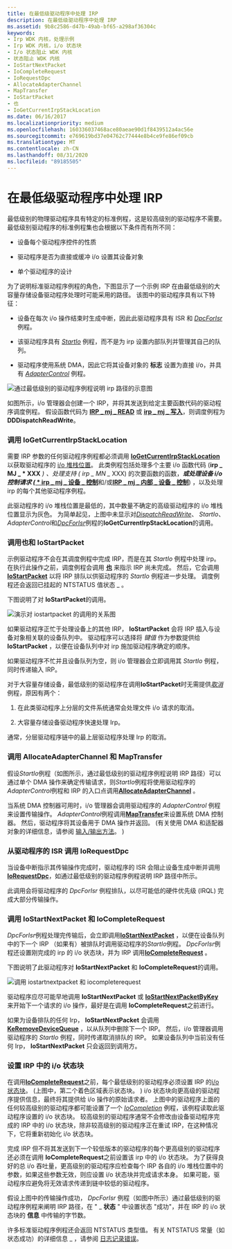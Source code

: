 ```yaml
---
title: 在最低级驱动程序中处理 IRP
description: 在最低级驱动程序中处理 IRP
ms.assetid: 9b8c2586-d47b-49ab-bf65-a298af36304c
keywords:
- Irp WDK 内核，处理示例
- Irp WDK 内核，i/o 状态块
- I/o 状态阻止 WDK 内核
- 状态阻止 WDK 内核
- IoStartNextPacket
- IoCompleteRequest
- IoRequestDpc
- AllocateAdapterChannel
- MapTransfer
- IoStartPacket
- 也
- IoGetCurrentIrpStackLocation
ms.date: 06/16/2017
ms.localizationpriority: medium
ms.openlocfilehash: 160336037468ace80aeae90d1f8439512a4ac56e
ms.sourcegitcommit: e769619bd37e04762c77444e8b4ce9fe86ef09cb
ms.translationtype: MT
ms.contentlocale: zh-CN
ms.lasthandoff: 08/31/2020
ms.locfileid: "89185505"
---
```

# <a name="processing-irps-in-a-lowest-level-driver"></a>在最低级驱动程序中处理 IRP





最低级别的物理驱动程序具有特定的标准例程，这是较高级别的驱动程序不需要。 最低级别驱动程序的标准例程集也会根据以下条件而有所不同：

-   设备每个驱动程序控件的性质

-   驱动程序是否为直接或缓冲 i/o 设置其设备对象

-   单个驱动程序的设计

为了说明标准驱动程序例程的角色，下图显示了一个示例 IRP 在由最低级别的大容量存储设备驱动程序处理时可能采用的路径。 该图中的驱动程序具有以下特征：

-   设备在每次 i/o 操作结束时生成中断，因此此驱动程序具有 ISR 和 [*DpcForIsr*](/windows-hardware/drivers/ddi/wdm/nc-wdm-io_dpc_routine) 例程。

-   该驱动程序具有 [*StartIo*](/windows-hardware/drivers/ddi/wdm/nc-wdm-driver_startio) 例程，而不是为 irp 设置内部队列并管理其自己的队列。

-   驱动程序使用系统 DMA，因此它将其设备对象的 **标志** 设置为直接 i/o，并具有 [*AdapterControl*](/windows-hardware/drivers/ddi/wdm/nc-wdm-driver_control) 例程。

![通过最低级别的驱动程序例程说明 irp 路径的示意图](images/4loddirp.png)

如图所示，i/o 管理器会创建一个 IRP，并将其发送到给定主要函数代码的驱动程序调度例程。 假设函数代码为 [**IRP \_ mj \_ READ**](./irp-mj-read.md) 或 [**irp \_ mj \_ 写入**](./irp-mj-write.md)，则调度例程为 **DDDispatchReadWrite**。

### <a name="calling-iogetcurrentirpstacklocation"></a>调用 IoGetCurrentIrpStackLocation

需要 IRP 参数的任何驱动程序例程都必须调用 [**IoGetCurrentIrpStackLocation**](/windows-hardware/drivers/ddi/wdm/nf-wdm-iogetcurrentirpstacklocation) 以获取驱动程序的 [i/o 堆栈位置](i-o-stack-locations.md)。 此类例程包括处理多个主要 i/o 函数代码 (<strong>irp \_ MJ \_ * XXX</strong> <em>) 、处理支持 (</em> <em>irp \_ MN \_ </em>XXX) 的次要函数的函数，<strong><em>或处理设备 i/o 控制请求 ([</em> * irp \_ mj \_ 设备 \_ 控制</strong>](<https://msdn.microsoft.com/library/windows/hardware/ff550744>)和/或[**IRP \_ mj \_ 内部 \_ 设备 \_ 控制**](./irp-mj-internal-device-control.md)) ，以及处理 irp 的每个其他驱动程序例程。

此驱动程序的 i/o 堆栈位置是最低的，其中数量不确定的高级驱动程序的 i/o 堆栈位置显示为灰色。 为简单起见，上图中未显示对[*DispatchReadWrite*](/windows-hardware/drivers/ddi/wdm/nc-wdm-driver_dispatch)、 *StartIo*、 *AdapterControl*和[*DpcForIsr*](/windows-hardware/drivers/ddi/wdm/nc-wdm-io_dpc_routine)例程的**IoGetCurrentIrpStackLocation**的调用。

### <a name="calling-iomarkirppending-and-iostartpacket"></a>调用也和 IoStartPacket

示例驱动程序不会在其调度例程中完成 IRP，而是在其 *StartIo* 例程中处理 irp。 在执行此操作之前，调度例程会调用 [**也**](/windows-hardware/drivers/ddi/wdm/nf-wdm-iomarkirppending) 来指示 IRP 尚未完成。 然后，它会调用 [**IoStartPacket**](/windows-hardware/drivers/ddi/ntifs/nf-ntifs-iostartpacket) 以将 IRP 排队以供驱动程序的 *StartIo* 例程进一步处理。 调度例程还会返回已挂起的 NTSTATUS 值状态 \_ 。

下图说明了对 **IoStartPacket**的调用。

![演示对 iostartpacket 的调用的关系图](images/4strtpak.png)

如果驱动程序正忙于处理设备上的其他 IRP， **IoStartPacket** 会将 IRP 插入与设备对象相关联的设备队列中。 驱动程序可以选择将 *键值* 作为参数提供给 **IoStartPacket** ，以便在设备队列中对 irp 施加驱动程序确定的顺序。

如果驱动程序不忙并且设备队列为空，则 i/o 管理器会立即调用其 *StartIo* 例程，同时传递输入 IRP。

对于大容量存储设备，最低级别的驱动程序在调用**IoStartPacket**时无需提供[*取消*](/windows-hardware/drivers/ddi/wdm/nc-wdm-driver_cancel)例程，原因有两个：

1.  在此类驱动程序上分层的文件系统通常会处理文件 i/o 请求的取消。

2.  大容量存储设备驱动程序快速处理 Irp。

通常，分层驱动程序链中的最上层驱动程序处理 Irp 的取消。

### <a name="calling-allocateadapterchannel-and-maptransfer"></a>调用 AllocateAdapterChannel 和 MapTransfer

假设*StartIo*例程（如图所示，通过最低级别的驱动程序例程说明 IRP 路径）可以通过单个 DMA 操作来确定传输请求，则*StartIo*例程将使用驱动程序的*AdapterControl*例程和 IRP 的入口点调用[**AllocateAdapterChannel**](/windows-hardware/drivers/ddi/wdm/nc-wdm-pallocate_adapter_channel) 。

当系统 DMA 控制器可用时，i/o 管理器会调用驱动程序的 *AdapterControl* 例程来设置传输操作。 *AdapterControl*例程调用[**MapTransfer**](/windows-hardware/drivers/ddi/wdm/nc-wdm-pmap_transfer)来设置系统 DMA 控制器。 然后，驱动程序将其设备用于 DMA 操作并返回。  (有关使用 DMA 和适配器对象的详细信息，请参阅 [输入/输出方法](i-o-programming-techniques.md)。 ) 

### <a name="calling-iorequestdpc-from-the-drivers-isr"></a>从驱动程序的 ISR 调用 IoRequestDpc

当设备中断指示其传输操作完成时，驱动程序的 ISR 会阻止设备生成中断并调用 [**IoRequestDpc**](/windows-hardware/drivers/ddi/wdm/nf-wdm-iorequestdpc)，如通过最低级别的驱动程序例程说明 IRP 路径中所示。

此调用会将驱动程序的 *DpcForIsr* 例程排队，以尽可能低的硬件优先级 (IRQL) 完成大部分传输操作。

### <a name="calling-iostartnextpacket-and-iocompleterequest"></a>调用 IoStartNextPacket 和 IoCompleteRequest

*DpcForIsr*例程处理完传输后，会立即调用[**IoStartNextPacket**](/windows-hardware/drivers/ddi/ntifs/nf-ntifs-iostartnextpacket) ，以便在设备队列中的下一个 IRP （如果有）被排队时调用驱动程序的*StartIo*例程。 *DpcForIsr*例程还设置刚完成的 irp 的 i/o 状态块，并为 IRP 调用[**IoCompleteRequest**](/windows-hardware/drivers/ddi/wdm/nf-wdm-iocompleterequest) 。

下图说明了此驱动程序对 **IoStartNextPacket** 和 **IoCompleteRequest**的调用。

![调用 iostartnextpacket 和 iocompleterequest](images/4snxtpak.png)

驱动程序应尽可能早地调用 **IoStartNextPacket** 或 [**IoStartNextPacketByKey**](/windows-hardware/drivers/ddi/ntifs/nf-ntifs-iostartnextpacketbykey) 来开始下一个请求的 i/o 操作，最好是在调用 **IoCompleteRequest**之前进行。

如果为设备排队的任何 Irp， **IoStartNextPacket** 会调用 [**KeRemoveDeviceQueue**](/windows-hardware/drivers/ddi/wdm/nf-wdm-keremovedevicequeue) ，以从队列中删除下一个 IRP。 然后，i/o 管理器调用驱动程序的 *StartIo* 例程，同时传递取消排队的 IRP。 如果设备队列中当前没有任何 Irp， **IoStartNextPacket** 只会返回到调用方。

### <a name="setting-the-io-status-block-in-an-irp"></a><a href="" id="ddk-setting-the-i-o-status-block-in-an-irp-kg"></a>设置 IRP 中的 i/o 状态块

在调用[**IoCompleteRequest**](/windows-hardware/drivers/ddi/wdm/nf-wdm-iocompleterequest)之前，每个最低级别的驱动程序必须设置 IRP 的[i/o 状态块](i-o-status-blocks.md)。  (上图中，第二个着色区域表示状态块。 ) i/o 状态块向更高级的驱动程序提供信息，最终将其提供给 i/o 操作的原始请求者。 上图中的驱动程序上面的任何较高级别的驱动程序都可能设置了一个 [*IoCompletion*](/windows-hardware/drivers/ddi/wdm/nc-wdm-io_completion_routine) 例程，该例程读取此驱动程序设置的 i/o 状态块。 较高级别的驱动程序通常不会修改由设备驱动程序完成的 IRP 中的 i/o 状态块，除非较高级别的驱动程序正在重试 IRP，在这种情况下，它将重新初始化 i/o 状态块。

完成 IRP 但不将其发送到下一个较低版本的驱动程序的每个更高级别的驱动程序还必须在调用 **IoCompleteRequest**之前设置该 irp 中的 i/o 状态块。 为了获得良好的总 i/o 吞吐量，更高级别的驱动程序应检查每个 IRP 各自的 i/o 堆栈位置中的参数，如果这些参数无效，则应设置 i/o 状态块并完成请求本身。 如果可能，驱动程序应避免将无效请求传递到链中较低的驱动程序。

假设上图中的传输操作成功， *DpcForIsr* 例程（如图中所示）通过最低级别的驱动程序例程来阐明 IRP 路径，在 " \_ **状态** " 中设置状态 "成功"，并在 IRP 的 i/o 状态块的 **信息** 中传输的字节数。

许多标准驱动程序例程还会返回 NTSTATUS 类型值。 有关 NTSTATUS 常量（如状态成功）的详细信息 \_ ，请参阅 [日志记录错误](logging-errors.md)。

 

